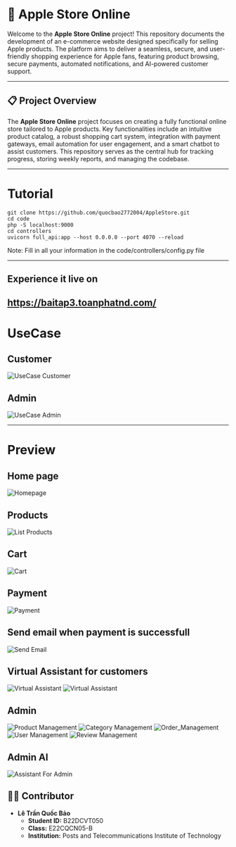 # 🍎 Apple Store Online



Welcome to the **Apple Store Online** project! This repository documents the development of an e-commerce website designed specifically for selling Apple products. The platform aims to deliver a seamless, secure, and user-friendly shopping experience for Apple fans, featuring product browsing, secure payments, automated notifications, and AI-powered customer support.

---

## 📋 Project Overview

The **Apple Store Online** project focuses on creating a fully functional online store tailored to Apple products. Key functionalities include an intuitive product catalog, a robust shopping cart system, integration with payment gateways, email automation for user engagement, and a smart chatbot to assist customers. This repository serves as the central hub for tracking progress, storing weekly reports, and managing the codebase.

---
# Tutorial
    git clone https://github.com/quocbao2772004/AppleStore.git
    cd code
    php -S localhost:9000
    cd controllers 
    uvicorn full_api:app --host 0.0.0.0 --port 4070 --reload

Note: 
Fill in all your information in the code/controllers/config.py file

---
## Experience it live on 
https://baitap3.toanphatnd.com/
---
# UseCase 
## Customer
![UseCase Customer](UCCustomer.png)
## Admin
![UseCase Admin](UCAdmin.png)

---

# Preview
## Home page
![Homepage](trang1.png)
## Products
![List Products](trang2.png)
## Cart 
![Cart](cart.png)
## Payment
![Payment](payment.png)
## Send email when payment is successfull
![Send Email](sendemail.png)
## Virtual Assistant for customers
![Virtual Assistant](AI.png)
![Virtual Assistant](AI2.png)
## Admin
![Product Management](admin_products.png)
![Category Management](admin_categories.png)
![Order_Management](admin_orders.png)
![User Management](admin_users.png)
![Review Management](admin_reviews.png)
## Admin AI
![Assistant For Admin](admin_AI.png)
## 👨‍💻 Contributor

- **Lê Trần Quốc Bảo**  
  - **Student ID:** B22DCVT050  
  - **Class:** E22CQCN05-B  
  - **Institution:** Posts and Telecommunications Institute of Technology

